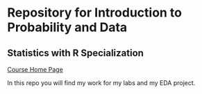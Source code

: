 # Repository for Introduction to Probability and Data
## Statistics with R Specialization
[Course Home Page](https://www.coursera.org/learn/probability-intro/home/welcome)

In this repo you will find my work for my labs and my EDA project.